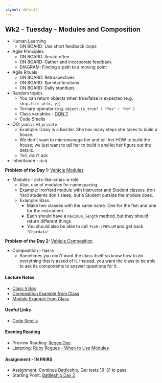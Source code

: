 ```yaml
---
layout: default
---
```


## Wk2 - Tuesday - Modules and Composition

* Human Learning
  * ON BOARD: Use short feedback loops
* Agile Principles
  * ON BOARD: Iterate often
  * ON BOARD: Gather and incorporate feedback
  * DIAGRAM: Finding a path to a moving point
* Agile Rituals
  * ON BOARD: Retrospectives
  * ON BOARD: Sprints/Iterations
  * ON BOARD: Daily standups
* Random topics
  * You can return objects when true/false is expected (e.g. `ship.fire_at(x, y)`)
  * Ternary operator (e.g. `object.is_true? ? "Yes" : "No" `)
  * Class variables - [DON'T](http://blog.honeybadger.io/lexical-scoping-and-ruby-class-variables/)
  * Code Smells
* OO: `public` vs `private`
  * Example: Daisy is a Builder.  She has many steps she takes to build a house.
  * We don't want to micromanage her and tell her HOW to build the house; we just want to tell her to build it and let her figure out the details.
  * Tell, don't ask
* Inheritance - is-a

**Problem of the Day 1:** [Vehicle Modules](https://github.com/masonfmatthews/rails_assignments/tree/master/exercises/vehicle_modules)

* Modules - acts-like-a/has-a-role
  * Also, use of modules for namespacing
  * Example: IronYard module with Instructor and Student classes.  Iron Yard students don't sleep, but a Student outside the module does.
  * Example: Bass.
    * Make two classes with the same name.  One for the fish and one for the instrument.
    * Each should have a `maximum_length` method, but they should return different things
    * You should also be able to call `Fish::PHYLUM` and get back `"Chordata"`

**Problem of the Day 2:** [Vehicle Composition](https://github.com/masonfmatthews/rails_assignments/tree/master/exercises/vehicle_composition)

* Composition - has-a
  * Sometimes you don't want the class itself yo know how to do everything that is asked of it.  Instead, you want the class to be able to ask its components to answer questions for it.

#### Lecture Notes

* [Class Video]()
* [Composition Example from Class](car.rb)
* [Module Example from Class](vehicle.rb)

#### Useful Links

* [Code Smells](http://us3.campaign-archive2.com/?u=1090565ccff48ac602d0a84b4&id=f7e471a9db&e=0f523bd725)

#### Evening Reading

* Preview Reading: [Regex One](http://regexone.com/)
* Listening: [Ruby Rogues - When to Use Modules](https://devchat.tv/ruby-rogues/022-rr-when-to-use-modules)

#### Assignment - IN PAIRS

* Assignment: Continue [Battleship](https://github.com/tiyd-rails-2016-01/battleship).  Get tests 19-31 to pass.
* Starting Point: [Battleship Day 2](https://github.com/tiyd-rails-2016-01/battleship_day_2)
<!-- * Feedback: [Battleship Day 2 Feedback](feedback) -->
